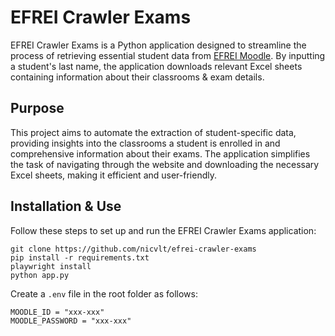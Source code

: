 # EFREI Crawler Exams

EFREI Crawler Exams is a Python application designed to streamline the process of retrieving essential student data from [EFREI Moodle](https://moodle.myefrei.fr/login/index.php). By inputting a student's last name, the application downloads relevant Excel sheets containing information about their classrooms & exam details.

## Purpose

This project aims to automate the extraction of student-specific data, providing insights into the classrooms a student is enrolled in and comprehensive information about their exams. The application simplifies the task of navigating through the website and downloading the necessary Excel sheets, making it efficient and user-friendly.

## Installation & Use

Follow these steps to set up and run the EFREI Crawler Exams application:
```
git clone https://github.com/nicvlt/efrei-crawler-exams
pip install -r requirements.txt
playwright install
python app.py
```

Create a `.env` file in the root folder as follows:
```
MOODLE_ID = "xxx-xxx"
MOODLE_PASSWORD = "xxx-xxx"
```